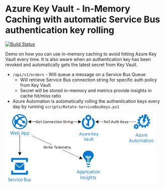# Azure Key Vault - In-Memory Caching with automatic Service Bus authentication key rolling

[![Build Status](https://travis-ci.org/tomkerkhove/demo-azure-key-vault-key-rotation.svg?branch=master)](https://travis-ci.org/tomkerkhove/demo-azure-key-vault-key-rotation)

Demo on how you can use in-memory caching to avoid hitting Azure Key Vault every time. It is also aware when an authentication key has been revoked and automatically gets the latest secret from Key Vault.

- `/api/v1/orders` - Will queue a message on a Service Bus Queue
    - Will retrieve Service Bus connection string for specific auth policy from Key Vault
    - Secret will be stored in-memory and metrics provide insights in cache hit/miss ratio
- Azure Automation is automatically rolling the authentication keys every day by running `scripts/Rotate-ServiceBusKeys.ps1`

![Key Rolling scenario](./media/key-rolling.png)

